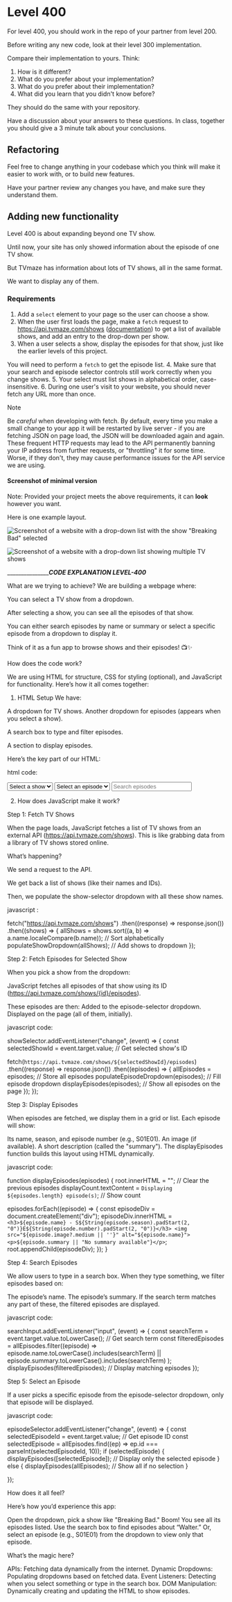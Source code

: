 # Level 400

For level 400, you should work in the repo of your partner from level 200.

Before writing any new code, look at their level 300 implementation.

Compare their implementation to yours. Think:
1. How is it different?
2. What do you prefer about your implementation?
3. What do you prefer about their implementation?
4. What did you learn that you didn't know before?

They should do the same with your repository.

Have a discussion about your answers to these questions. In class, together you should give a 3 minute talk about your conclusions.

## Refactoring

Feel free to change anything in your codebase which you think will make it easier to work with, or to build new features.

Have your partner review any changes you have, and make sure they understand them.

## Adding new functionality

Level 400 is about expanding beyond one TV show.

Until now, your site has only showed information about the episode of one TV show.

But TVmaze has information about lots of TV shows, all in the same format.

We want to display any of them.

### Requirements

1. Add a `select` element to your page so the user can choose a show.
2. When the user first loads the page, make a `fetch` request to https://api.tvmaze.com/shows ([documentation](https://www.tvmaze.com/api#show-index)) to get a list of available shows, and add an entry to the drop-down per show.
3. When a user selects a show, display the episodes for that show, just like the earlier levels of this project.

  You will need to perform a `fetch` to get the episode list.
4. Make sure that your search and episode selector controls still work correctly when you change shows.
5. Your select must list shows in alphabetical order, case-insensitive.
6. During one user's visit to your website, you should never fetch any URL more than once.

> [!NOTE]  
> Be _careful_ when developing with fetch. By default, every time you make a small change to your app it will be restarted by live server - if you are fetching JSON on page load, the JSON will be downloaded again and again. These frequent HTTP requests may lead to the API permanently banning your IP address from further requests, or "throttling" it for some time. Worse, if they don't, they may cause performance issues for the API service we are using.

#### Screenshot of minimal version

Note: Provided your project meets the above requirements, it can **look** however you want.

Here is one example layout.

![Screenshot of a website with a drop-down list with the show "Breaking Bad" selected](example-screenshots/example-level-400-1.jpg)

![Screenshot of a website with a drop-down list showing multiple TV shows](example-screenshots/example-level-400-1.jpg)




____________________________________CODE EXPLANATION LEVEL-400_____________________

What are we trying to achieve?
We are building a webpage where:

You can select a TV show from a dropdown.

After selecting a show, you can see all the episodes of that show.

You can either search episodes by name or summary or select a specific episode from a dropdown to display it.

Think of it as a fun app to browse shows and their episodes! 📺✨

How does the code work?

We are using HTML for structure, CSS for styling (optional), and JavaScript for functionality. Here’s how it all comes together:

1. HTML Setup
We have:

A dropdown for TV shows.
Another dropdown for episodes (appears when you select a show).

A search box to type and filter episodes.

A section to display episodes.

Here’s the key part of our HTML:

html code:

<select id="show-selector">
  <option value="">Select a show</option>
</select>

<select id="episode-selector">
  <option value="">Select an episode</option>
</select>

<input type="text" id="search-input" placeholder="Search episodes">
<div id="display-count"></div>
<div id="root"></div>

2. How does JavaScript make it work?

Step 1: Fetch TV Shows

When the page loads, JavaScript fetches a list of TV shows from an external API (https://api.tvmaze.com/shows). This is like grabbing data from a library of TV shows stored online.

What’s happening?

We send a request to the API.

We get back a list of shows (like their names and IDs).

Then, we populate the show-selector dropdown with all these show names.

javascript :

fetch("https://api.tvmaze.com/shows")
  .then((response) => response.json())
  .then((shows) => {
    allShows = shows.sort((a, b) => a.name.localeCompare(b.name)); // Sort alphabetically
    populateShowDropdown(allShows); // Add shows to dropdown
  });


Step 2: Fetch Episodes for Selected Show

When you pick a show from the dropdown:

JavaScript fetches all episodes of that show using its ID (https://api.tvmaze.com/shows/{id}/episodes).

These episodes are then:
Added to the episode-selector dropdown.
Displayed on the page (all of them, initially).

javascript code:

showSelector.addEventListener("change", (event) => {
  const selectedShowId = event.target.value; // Get selected show's ID

  fetch(`https://api.tvmaze.com/shows/${selectedShowId}/episodes`)
    .then((response) => response.json())
    .then((episodes) => {
      allEpisodes = episodes; // Store all episodes
      populateEpisodeDropdown(episodes); // Fill episode dropdown
      displayEpisodes(episodes); // Show all episodes on the page
    });
});

Step 3: Display Episodes

When episodes are fetched, we display them in a grid or list. Each episode will show:

Its name, season, and episode number (e.g., S01E01).
An image (if available).
A short description (called the "summary").
The displayEpisodes function builds this layout using HTML dynamically.

javascript code:

function displayEpisodes(episodes) {
  root.innerHTML = ""; // Clear the previous episodes
  displayCount.textContent = `Displaying ${episodes.length} episode(s)`; // Show count

  episodes.forEach((episode) => {
    const episodeDiv = document.createElement("div");
    episodeDiv.innerHTML = `
      <h3>${episode.name} - S${String(episode.season).padStart(2, "0")}E${String(episode.number).padStart(2, "0")}</h3>
      <img src="${episode.image?.medium || ''}" alt="${episode.name}">
      <p>${episode.summary || "No summary available"}</p>
    `;
    root.appendChild(episodeDiv);
  });
}

Step 4: Search Episodes

We allow users to type in a search box. When they type something, we filter episodes based on:

The episode’s name.
The episode’s summary.
If the search term matches any part of these, the filtered episodes are displayed.

javascript code:

searchInput.addEventListener("input", (event) => {
  const searchTerm = event.target.value.toLowerCase(); // Get search term
  const filteredEpisodes = allEpisodes.filter((episode) =>
    episode.name.toLowerCase().includes(searchTerm) ||
    episode.summary.toLowerCase().includes(searchTerm)
  );
  displayEpisodes(filteredEpisodes); // Display matching episodes
});

Step 5: Select an Episode

If a user picks a specific episode from the episode-selector dropdown, only that episode will be displayed.

javascript code:

episodeSelector.addEventListener("change", (event) => {
  const selectedEpisodeId = event.target.value; // Get episode ID
  const selectedEpisode = allEpisodes.find((ep) => ep.id === parseInt(selectedEpisodeId, 10));
  if (selectedEpisode) {
    displayEpisodes([selectedEpisode]); // Display only the selected episode
  } else {
    displayEpisodes(allEpisodes); // Show all if no selection
  }

});


How does it all feel?

Here’s how you’d experience this app:

Open the dropdown, pick a show like "Breaking Bad."
Boom! You see all its episodes listed.
Use the search box to find episodes about “Walter.”
Or, select an episode (e.g., S01E01) from the dropdown to view only that episode.

What’s the magic here?

APIs: Fetching data dynamically from the internet.
Dynamic Dropdowns: Populating dropdowns based on fetched data.
Event Listeners: Detecting when you select something or type in the search box.
DOM Manipulation: Dynamically creating and updating the HTML to show episodes.